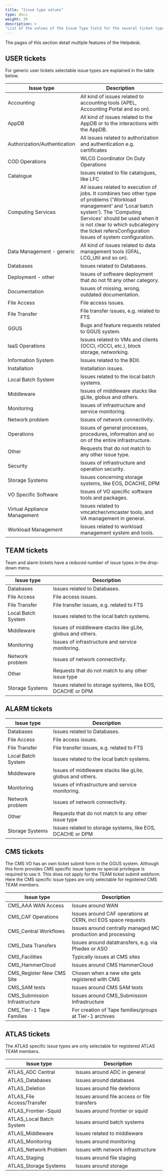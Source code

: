 ```yaml
---
title: "Issue type values"
type: docs
weight: 30
description: > 
"List of the values of the Issue Type field for the several ticket types"
---
```


The pages of this section detail multiple features of the Helpdesk.

## USER tickets

For generic user tickets selectable issue types are explained in the table below.

<!-- markdownlint-disable line-length no-inline-html no-bare-urls -->

| Issue type                    | Description                                                                            |
|-------------------------------|----------------------------------------------------------------------------------------|
|Accounting	       	      	| All kind of issues related to accounting tools (APEL, Accounting Portal and so on).    |
|AppDB			      	| All kind of issues related to the AppDB or to the interactions with the AppDB.         |
|Authorization/Authentication	| All issues related to authorization and authentication e.g. certificates               |
|COD Operations		    	| WLCG Coordinator On Duty Operations                                                    |
|Catalogue			|Issues related to file catalogues, like LFC
|Computing Services		| All issues related to execution of jobs. It combines two other type of problems ('Workload management' and 'Local batch system'). The 'Computing Services' should be used when it is not clear to which subcategory the ticket refersConfiguration	Issues of system configuration.
|Data Management - generic	| All kind of issues related to data management tools (GFAL, LCG_Util and so on).
|Databases			| Issues related to Databases.
|Deployment - other		| Issues of software deployment that do not fit any other category.
|Documentation			| Issues of missing, wrong, outdated documentation.
|File Access			| File access issues.
|File Transfer			| File transfer issues, e.g. related to FTS
|GGUS				| Bugs and feature requests related to GGUS system.
|IaaS Operations		| Issues related to VMs and clients (OCCI, rOCCI, etc.), block storage, networking.
|Information System		| Issues related to the BDII.
|Installation			| Installation issues.
|Local Batch System		| Issues related to the local batch systems.
|Middleware			| Issues of middleware stacks like gLite, globus and others.
|Monitoring			| Issues of infrastructure and service monitoring.
|Network problem		| Issues of network connectivity.
|Operations			| Issues of general processes, procedures, information and so on of the entire infrastructure.
|Other				| Requests that do not match to any other issue type.
|Security			| Issues of infrastructure and operation security.
|Storage Systems		| Issues concerning storage systems, like EOS, DCACHE, DPM
|VO Specific Software		| Issues of VO specific software tools and packages.
|Virtual Appliance Management	| Issues related to vmcatcher/vmcaster tools, and VA management in general.
|Workload Management		| Issues related to workload management system and tools.

<!-- markdownlint-enable line-length no-inline-html no-bare-urls -->

## TEAM tickets

Team and alarm tickets have a reduced number of issue types in the drop-down menu.

<!-- markdownlint-disable line-length no-inline-html no-bare-urls -->

| Issue type            | Description                                                                            |
|-----------------------|----------------------------------------------------------------------------------------|
|Databases		| Issues related to Databases.
|File Access		| File access issues.
|File Transfer		| File transfer issues, e.g. related to FTS
|Local Batch System	| Issues related to the local batch systems.
|Middleware		| Issues of middleware stacks like gLite, globus and others.
|Monitoring		| Issues of infrastructure and service monitoring.
|Network problem	| Issues of network connectivity.
|Other			| Requests that do not match to any other issue type
|Storage Systems	| Issues related to storage systems, like EOS, DCACHE or DPM

## ALARM tickets

<!-- markdownlint-disable line-length no-inline-html no-bare-urls -->

| Issue type            | Description                                                                            |
|-----------------------|----------------------------------------------------------------------------------------|
|Databases		| Issues related to Databases.
|File Access		| File access issues.
|File Transfer		| File transfer issues, e.g. related to FTS
|Local Batch System	| Issues related to the local batch systems.
|Middleware		| Issues of middleware stacks like gLite, globus and others.
|Monitoring		| Issues of infrastructure and service monitoring.
|Network problem	| Issues of network connectivity.
|Other			| Requests that do not match to any other issue type
|Storage Systems	| Issues related to storage systems, like EOS, DCACHE or DPM

<!-- markdownlint-enable line-length no-inline-html no-bare-urls -->

## CMS tickets

The CMS VO has an own ticket submit form in the GGUS system. Although this form provides CMS specific issue types no special privilegue is required to use it. This does not apply for the TEAM ticket submit webform: Here the CMS specific issue types are only selectable for registered CMS TEAM members.

<!-- markdownlint-disable line-length no-inline-html no-bare-urls -->

| Issue type            | Description                                                                            |
|-----------------------|----------------------------------------------------------------------------------------|
|CMS_AAA WAN Access	| Issues around WAN
|CMS_CAF Operations	| Issues around CAF operations at CERN, incl EOS space requests
|CMS_Central Workflows	| Issues around centrally managed MC production and processing
|CMS_Data Transfers	| Issues around datatransfers, e.g. via Phedex or ASO
|CMS_Facilities		| Typically issues at CMS sites
|CMS_HammerCloud	| Issues around CMS HammerCloud
|CMS_Register New CMS Site	| Chosen when a new site gets registered with CMS
|CMS_SAM tests		| Issues around CMS SAM tests
|CMS_Submission Infrastructure	| Issues around CMS_Submission Infrastructure
|CMS_Tier-1 Tape Families	| For creation of Tape families/groups at Tier-1 archives

<!-- markdownlint-disable line-length no-inline-html no-bare-urls -->

## ATLAS tickets

The ATLAS specific issue types are only selectable for registered ATLAS TEAM members.

<!-- markdownlint-disable line-length no-inline-html no-bare-urls -->

| Issue type            | Description                                                                            |
|-----------------------|----------------------------------------------------------------------------------------|
|ATLAS_ADC Central	| Issues around ADC in general
|ATLAS_Databases	| Issues around databases
|ATLAS_Deletion		| Issues around file deletions
|ATLAS_File Access/Transfer	| Issues around file access or file transfers
|ATLAS_Frontier-Squid	| Issues around frontier or squid
|ATLAS_Local Batch System	| Issues around batch systems
|ATLAS_Middleware	| Issues related to middleware
|ATLAS_Monitoring	| Issues around monitoring
|ATLAS_Network Problem	| Issues with network infrastructure
|ATLAS_Staging		| Issues around file staging
|ATLAS_Storage Systems	| Issues around storage

<!-- markdownlint-disable line-length no-inline-html no-bare-urls -->
